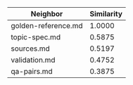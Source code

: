 | Neighbor | Similarity |
|----------|------------|
| golden-reference.md | 1.0000 |
| topic-spec.md | 0.5875 |
| sources.md | 0.5197 |
| validation.md | 0.4752 |
| qa-pairs.md | 0.3875 |
